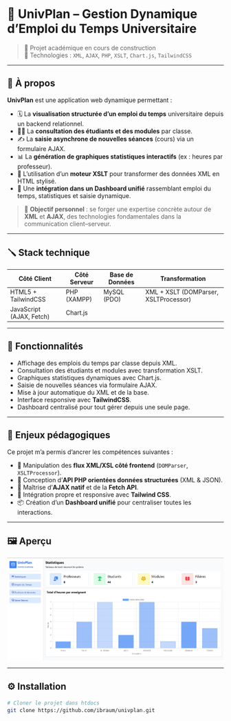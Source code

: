 # 📘 UnivPlan – Gestion Dynamique d’Emploi du Temps Universitaire

> 🚠 Projet académique en cours de construction  
> 🔧 Technologies : `XML`, `AJAX`, `PHP`, `XSLT`, `Chart.js`, `TailwindCSS`

---

## 🚀 À propos

**UnivPlan** est une application web dynamique permettant :

- 🗓️ La **visualisation structurée d’un emploi du temps** universitaire depuis un backend relationnel.
- 👩‍🎓 La **consultation des étudiants et des modules** par classe.
- ✍️ La **saisie asynchrone de nouvelles séances** (cours) via un formulaire AJAX.
- 📊 La **génération de graphiques statistiques interactifs** (ex : heures par professeur).
- 🔁 L’utilisation d’un **moteur XSLT** pour transformer des données XML en HTML stylisé.
- 🧭 Une **intégration dans un Dashboard unifié** rassemblant emploi du temps, statistiques et saisie dynamique.

> 🌟 **Objectif personnel** : se forger une expertise concrète autour de **XML** et **AJAX**, des technologies fondamentales dans la communication client–serveur.

---

## 🪛 Stack technique

| Côté Client               | Côté Serveur     | Base de Données  | Transformation                        |
|--------------------------|------------------|------------------|----------------------------------------|
| HTML5 + TailwindCSS      | PHP (XAMPP)      | MySQL (PDO)      | XML + XSLT (DOMParser, XSLTProcessor)  |
| JavaScript (AJAX, Fetch) | Chart.js         |                  |                                        |

---

## 📂 Fonctionnalités

- Affichage des emplois du temps par classe depuis XML.
- Consultation des étudiants et modules avec transformation XSLT.
- Graphiques statistiques dynamiques avec Chart.js.
- Saisie de nouvelles séances via formulaire AJAX.
- Mise à jour automatique du XML et de la base.
- Interface responsive avec **TailwindCSS**.
- Dashboard centralisé pour tout gérer depuis une seule page.

---

## 🧠 Enjeux pédagogiques

Ce projet m’a permis d’ancrer les compétences suivantes :

- 🧬 Manipulation des **flux XML/XSL côté frontend** (`DOMParser`, `XSLTProcessor`).
- 🔌 Conception d’**API PHP orientées données structurées** (XML & JSON).
- 🧪 Maîtrise d’**AJAX natif** et de la **Fetch API**.
- 🎨 Intégration propre et responsive avec **Tailwind CSS**.
- 📦 Création d’un **Dashboard unifié** pour centraliser toutes les interactions.

---

## 🖼️ Aperçu

<img src="assets/images/image.png">

---

## ⚙️ Installation

```bash
# Cloner le projet dans htdocs
git clone https://github.com/ibraum/univplan.git
